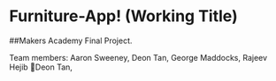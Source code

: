 Furniture-App! (Working Title)
================================


##Makers Academy Final Project.

Team members: Aaron Sweeney, Deon Tan, George Maddocks, Rajeev Hejib Deon Tan, 
